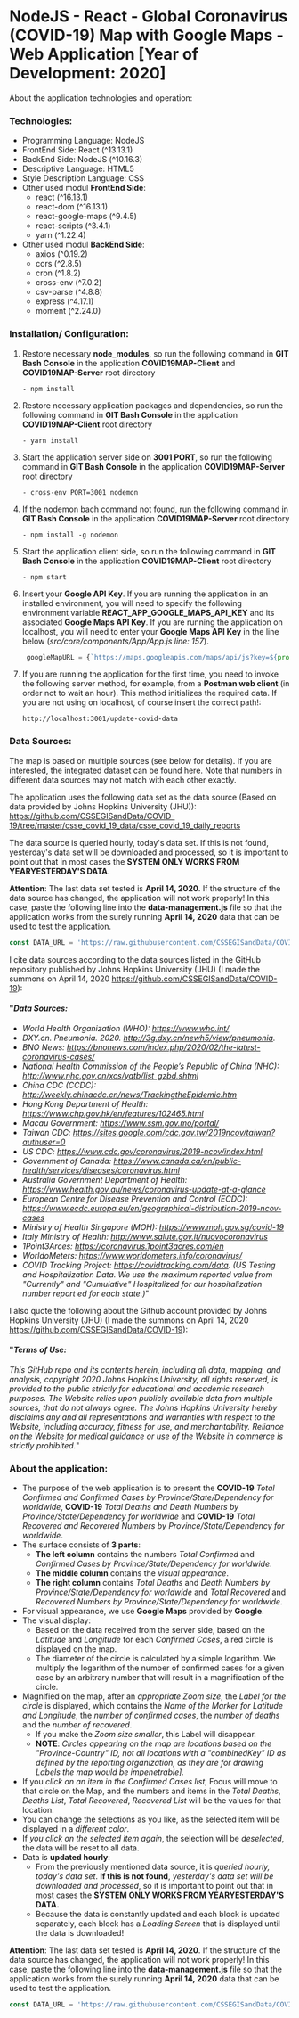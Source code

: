 # NodeJS - React - Global Coronavirus (COVID-19) Map with Google Maps - Web Application [Year of Development: 2020]

About the application technologies and operation:

### Technologies:
- Programming Language: NodeJS
- FrontEnd Side: React (^13.13.1)
- BackEnd Side: NodeJS (^10.16.3)
- Descriptive Language: HTML5 
- Style Description Language: CSS
- Other used modul **FrontEnd Side**: 
  - react (^16.13.1)
  - react-dom (^16.13.1)
  - react-google-maps (^9.4.5)
  - react-scripts (^3.4.1)
  - yarn (^1.22.4)
- Other used modul **BackEnd Side**:
  - axios (^0.19.2)
  - cors (^2.8.5)
  - cron (^1.8.2)
  - cross-env (^7.0.2)
  - csv-parse (^4.8.8)
  - express (^4.17.1)
  - moment (^2.24.0)

### Installation/ Configuration:

1. Restore necessary **node_modules**, so run the following command in **GIT Bash Console** in the application **COVID19MAP-Client** and **COVID19MAP-Server** root directory

   ```
   - npm install
   ```

2. Restore necessary application packages and dependencies, so run the following command in **GIT Bash Console** in the application **COVID19MAP-Client** root directory

   ```
   - yarn install
   ```

4. Start the application server side on **3001 PORT**, so run the following command in **GIT Bash Console** in the application **COVID19MAP-Server** root directory

   ```
   - cross-env PORT=3001 nodemon
   ``` 

5. If the nodemon bach command not found, run the following command in **GIT Bash Console** in the application **COVID19MAP-Server** root directory

   ```
   - npm install -g nodemon
   ```  

6. Start the application client side, so run the following command in **GIT Bash Console** in the application **COVID19MAP-Client** root directory

   ```
   - npm start
   ``` 

7. Insert your **Google API Key**. If you are running the application in an installed environment, you will need to specify the following environment variable **REACT_APP_GOOGLE_MAPS_API_KEY** and its associated **Google Maps API Key**. If you are running the application on localhost, you will need to enter your **Google Maps API Key** in the line below (*src/core/components/App/App.js line: 157*).

   ```javascript
    googleMapURL = {`https://maps.googleapis.com/maps/api/js?key=${process.env.REACT_APP_GOOGLE_MAPS_API_KEY || 'YOUR_GOOGLE_API_KEY'}`}
   ``` 

8. If you are running the application for the first time, you need to invoke the following server method, for example, from a **Postman web client** (in order not to wait an hour). This method initializes the required data. If you are not using on localhost, of course insert the correct path!:

   ```
   http://localhost:3001/update-covid-data
   ``` 

### Data Sources:

The map is based on multiple sources (see below for details). If you are interested, the integrated dataset can be found here. Note that numbers in different data sources may not match with each other exactly.

The application uses the following data set as the data source (Based on data provided by Johns Hopkins University (JHU)): https://github.com/CSSEGISandData/COVID-19/tree/master/csse_covid_19_data/csse_covid_19_daily_reports

The data source is queried hourly, today's data set. If this is not found, yesterday's data set will be downloaded and processed, so it is important to point out that in most cases the **SYSTEM ONLY WORKS FROM YEARYESTERDAY'S DATA**.

**Attention**: The last data set tested is **April 14, 2020**. If the structure of the data source has changed, the application will not work properly! In this case, paste the following line into the **data-management.js** file so that the application works from the surely running **April 14, 2020** data that can be used to test the application.

```javascript
const DATA_URL = 'https://raw.githubusercontent.com/CSSEGISandData/COVID-19/master/csse_covid_19_data/csse_covid_19_daily_reports/14-04-2020.csv';
```

I cite data sources according to the data sources listed in the GitHub repository published by Johns Hopkins University (JHU) (I made the summons on April 14, 2020 https://github.com/CSSEGISandData/COVID-19): 

#### "*Data Sources:*

  - *World Health Organization (WHO): https://www.who.int/*
  - *DXY.cn. Pneumonia. 2020. http://3g.dxy.cn/newh5/view/pneumonia.*
  - *BNO News: https://bnonews.com/index.php/2020/02/the-latest-coronavirus-cases/*
  - *National Health Commission of the People’s Republic of China (NHC): http://www.nhc.gov.cn/xcs/yqtb/list_gzbd.shtml*
  - *China CDC (CCDC): http://weekly.chinacdc.cn/news/TrackingtheEpidemic.htm*
  - *Hong Kong Department of Health: https://www.chp.gov.hk/en/features/102465.html*
  - *Macau Government: https://www.ssm.gov.mo/portal/*
  - *Taiwan CDC: https://sites.google.com/cdc.gov.tw/2019ncov/taiwan?authuser=0*
  - *US CDC: https://www.cdc.gov/coronavirus/2019-ncov/index.html*
  - *Government of Canada: https://www.canada.ca/en/public-health/services/diseases/coronavirus.html*
  - *Australia Government Department of Health: https://www.health.gov.au/news/coronavirus-update-at-a-glance*
  - *European Centre for Disease Prevention and Control (ECDC): https://www.ecdc.europa.eu/en/geographical-distribution-2019-ncov-cases*
  - *Ministry of Health Singapore (MOH): https://www.moh.gov.sg/covid-19*
  - *Italy Ministry of Health: http://www.salute.gov.it/nuovocoronavirus*
  - *1Point3Arces: https://coronavirus.1point3acres.com/en*
  - *WorldoMeters: https://www.worldometers.info/coronavirus/*
  - *COVID Tracking Project: https://covidtracking.com/data. (US Testing and Hospitalization Data. We use the maximum reported value from "Currently" and "Cumulative" Hospitalized for our hospitalization number report ed for each state.)*"

I also quote the following about the Github account provided by Johns Hopkins University (JHU) (I made the summons on April 14, 2020 https://github.com/CSSEGISandData/COVID-19):

#### "*Terms of Use:*

*This GitHub repo and its contents herein, including all data, mapping, and analysis, copyright 2020 Johns Hopkins University, all rights reserved, is provided to the public strictly for educational and academic research purposes. The Website relies upon publicly available data from multiple sources, that do not always agree. The Johns Hopkins University hereby disclaims any and all representations and warranties with respect to the Website, including accuracy, fitness for use, and merchantability. Reliance on the Website for medical guidance or use of the Website in commerce is strictly prohibited.*"

### About the application:

  - The purpose of the web application is to present the **COVID-19** *Total Confirmed and Confirmed Cases by Province/State/Dependency for worldwide*, **COVID-19** *Total Deaths and Death Numbers by Province/State/Dependency for worldwide* and **COVID-19** *Total Recovered and Recovered Numbers by Province/State/Dependency for worldwide*.
  - The surface consists of **3 parts**:
    - **The left column** contains the numbers *Total Confirmed* and *Confirmed Cases by Province/State/Dependency for worldwide*.
    - **The middle column** contains the *visual appearance*.
    - **The right column** contains *Total Deaths* and *Death Numbers by Province/State/Dependency for worldwide* and *Total Recovered* and *Recovered Numbers by Province/State/Dependency for worldwide*.
  - For visual appearance, we use **Google Maps** provided by **Google**.
  - The visual display:
    - Based on the data received from the server side, based on the *Latitude* and *Longitude* for each *Confirmed Cases*, a red circle is displayed on the map.
    - The diameter of the circle is calculated by a simple logarithm. We multiply the logarithm of the number of confirmed cases for a given case by an arbitrary number that will result in a magnification of the circle.
  - Magnified on the map, after an *appropriate Zoom size*, the *Label for the circle* is displayed, which contains the *Name of the Marker for Latitude and Longitude*, the *number of confirmed cases*, the *number of deaths* and the *number of recovered*.
    - If you make the *Zoom size smaller*, this Label will disappear.
    - **NOTE**: *Circles appearing on the map are locations based on the "Province-Country" ID, not all locations with a "combinedKey" ID as defined by the reporting organization, as they are for drawing Labels the map would be impenetrable].*
  - If you *click on an item in the Confirmed Cases list*, Focus will move to that circle on the Map, and the numbers and items in the *Total Deaths*, *Deaths List*, *Total Recovered*, *Recovered List* will be the values for that location.
  - You can change the selections as you like, as the selected item will be displayed in a *different color*.
  - If *you click on the selected item again*, the selection will be *deselected*, the data will be reset to all data.
  - Data is **updated hourly**:
    - From the previously mentioned data source, it is *queried hourly, today's data set*. **If this is not found**, *yesterday's data set will be downloaded and processed*, so it is important to point out that in most cases the **SYSTEM ONLY WORKS FROM YEARYESTERDAY'S DATA.**
    - Because the data is constantly updated and each block is updated separately, each block has a *Loading Screen* that is displayed until the data is downloaded!
    
**Attention**: The last data set tested is **April 14, 2020**. If the structure of the data source has changed, the application will not work properly! In this case, paste the following line into the **data-management.js** file so that the application works from the surely running **April 14, 2020** data that can be used to test the application.

```javascript
const DATA_URL = 'https://raw.githubusercontent.com/CSSEGISandData/COVID-19/master/csse_covid_19_data/csse_covid_19_daily_reports/14-04-2020.csv
```
